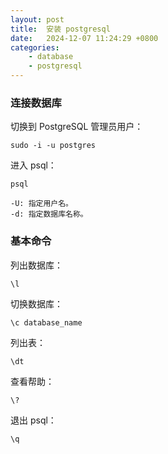 ```yaml
---
layout: post
title:  安装 postgresql
date:   2024-12-07 11:24:29 +0800
categories: 
    - database
    - postgresql
---
```


### 连接数据库

切换到 PostgreSQL 管理员用户：

    sudo -i -u postgres

进入 psql：

    psql

    -U: 指定用户名。
    -d: 指定数据库名称。

### 基本命令

列出数据库：

    \l

切换数据库：

    \c database_name

列出表：

    \dt

查看帮助：

    \?

退出 psql：

    \q
<!-- 
设置 postgres 用户密码：

    ALTER USER postgres PASSWORD 'yourpassword';

退出 psql 并尝试重新连接：

    psql -U postgres -->